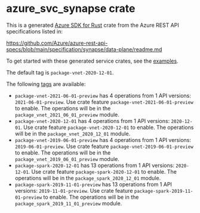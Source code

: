 # azure_svc_synapse crate

This is a generated [Azure SDK for Rust](https://github.com/Azure/azure-sdk-for-rust) crate from the Azure REST API specifications listed in:

https://github.com/Azure/azure-rest-api-specs/blob/main/specification/synapse/data-plane/readme.md

To get started with these generated service crates, see the [examples](https://github.com/Azure/azure-sdk-for-rust/blob/main/services/README.md#examples).

The default tag is `package-vnet-2020-12-01`.

The following [tags](https://github.com/Azure/azure-sdk-for-rust/blob/main/services/tags.md) are available:

- `package-vnet-2021-06-01-preview` has 4 operations from 1 API versions: `2021-06-01-preview`. Use crate feature `package-vnet-2021-06-01-preview` to enable. The operations will be in the `package_vnet_2021_06_01_preview` module.
- `package-vnet-2020-12-01` has 4 operations from 1 API versions: `2020-12-01`. Use crate feature `package-vnet-2020-12-01` to enable. The operations will be in the `package_vnet_2020_12_01` module.
- `package-vnet-2019-06-01-preview` has 4 operations from 1 API versions: `2019-06-01-preview`. Use crate feature `package-vnet-2019-06-01-preview` to enable. The operations will be in the `package_vnet_2019_06_01_preview` module.
- `package-spark-2020-12-01` has 13 operations from 1 API versions: `2020-12-01`. Use crate feature `package-spark-2020-12-01` to enable. The operations will be in the `package_spark_2020_12_01` module.
- `package-spark-2019-11-01-preview` has 13 operations from 1 API versions: `2019-11-01-preview`. Use crate feature `package-spark-2019-11-01-preview` to enable. The operations will be in the `package_spark_2019_11_01_preview` module.